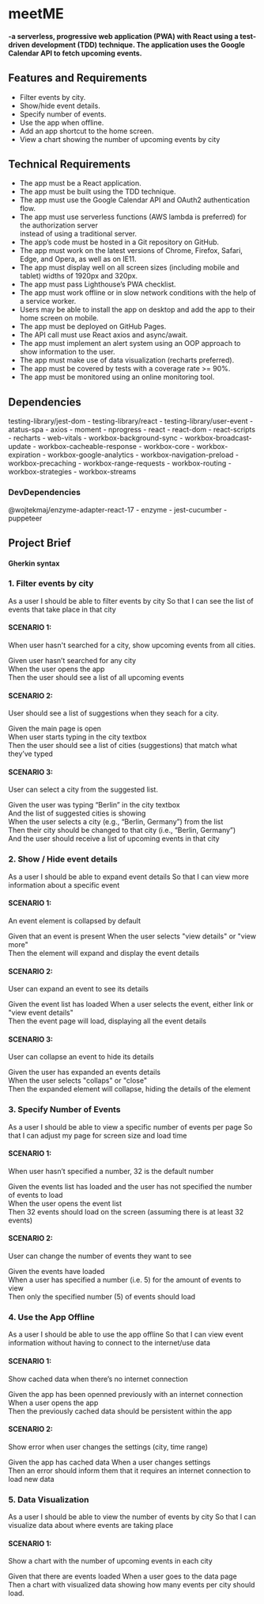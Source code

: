 <h1>meetME</h1> 

<h4>-a serverless, progressive web application (PWA) with React using a
test-driven development (TDD) technique. The application uses the Google
Calendar API to fetch upcoming events.</h4>

<h2>Features and Requirements</h2>
<ul>
<li>Filter events by city.</li>
<li>Show/hide event details.</li>
<li>Specify number of events.</li>
<li>Use the app when offline.</li>
<li>Add an app shortcut to the home screen.</li>
<li>View a chart showing the number of upcoming events by city</li>
</ul>

<h2>Technical Requirements</h2>
<ul>
<li> The app must be a React application.</li>
<li> The app must be built using the TDD technique.</li>
<li> The app must use the Google Calendar API and OAuth2 authentication flow.</li>
<li>The app must use serverless functions (AWS lambda is preferred) for the authorization server</li>
instead of using a traditional server.</li>
<li> The app’s code must be hosted in a Git repository on GitHub.</li>
<li> The app must work on the latest versions of Chrome, Firefox, Safari, Edge, and Opera, as well
as on IE11.</li>
<li> The app must display well on all screen sizes (including mobile and tablet) widths of 1920px
and 320px.</li>
<li> The app must pass Lighthouse’s PWA checklist.</li>
<li> The app must work offline or in slow network conditions with the help of a service worker.</li>
<li> Users may be able to install the app on desktop and add the app to their home screen on
mobile.</li>
<li>The app must be deployed on GitHub Pages.</li>
<li> The API call must use React axios and async/await.</li>
<li> The app must implement an alert system using an OOP approach to show information to the
user.</li>
<li> The app must make use of data visualization (recharts preferred).</li>
<li>The app must be covered by tests with a coverage rate >= 90%.</li>
<li> The app must be monitored using an online monitoring tool.</li>
</ul>

<h2>Dependencies</h2>
testing-library/jest-dom - testing-library/react - testing-library/user-event - atatus-spa - axios - moment - nprogress - react - react-dom - react-scripts - recharts - web-vitals - workbox-background-sync - workbox-broadcast-update - workbox-cacheable-response - workbox-core - workbox-expiration - workbox-google-analytics - workbox-navigation-preload - workbox-precaching - workbox-range-requests - workbox-routing - workbox-strategies - workbox-streams
<br>
<h3>DevDependencies</h3>

@wojtekmaj/enzyme-adapter-react-17 - enzyme - jest-cucumber - puppeteer

<h2>Project Brief</h2>
<h4>Gherkin syntax</h4>

<h3>1. Filter events by city</h3>
As a user I should be able to filter events by city So that I can see the list of events that take place in that city

<h4>SCENARIO 1:</h4> When user hasn't searched for a city, show upcoming events from all cities.

Given user hasn’t searched for any city<br> When the user opens the app <br>Then the user should see a list of all upcoming events<br>

<h4>SCENARIO 2: </h4>User should see a list of suggestions when they seach for a city.

Given the main page is open<br> When user starts typing in the city textbox <br>Then the user should see a list of cities (suggestions) that match what they’ve typed

<h4>SCENARIO 3:</h4> User can select a city from the suggested list.

Given the user was typing “Berlin” in the city textbox <br>And the list of suggested cities is showing<br> When the user selects a city (e.g., “Berlin, Germany”) from the list <br>Then their city should be changed to that city (i.e., “Berlin, Germany”)<br> And the user should receive a list of upcoming events in that city

<h3>2. Show / Hide event details</h3>
As a user I should be able to expand event details So that I can view more information about a specific event

<h4>SCENARIO 1: </h4>An event element is collapsed by default

Given that an event is present When the user selects "view details" or "view more" <br>Then the element will expand and display the event details

<h4>SCENARIO 2:</h4> User can expand an event to see its details

Given the event list has loaded When a user selects the event, either link or "view event details" <br>Then the event page will load, displaying all the event details

<h4>SCENARIO 3:</h4> User can collapse an event to hide its details

Given the user has expanded an events details <br>When the user selects "collaps" or "close" <br>Then the expanded element will collapse, hiding the details of the element

<h3>3. Specify Number of Events</h3>
As a user I should be able to view a specific number of events per page So that I can adjust my page for screen size and load time

<h4>SCENARIO 1:</h4> When user hasn’t specified a number, 32 is the default number

Given the events list has loaded and the user has not specified the number of events to load <br>When the user opens the event list<br> Then 32 events should load on the screen (assuming there is at least 32 events)

<h4>SCENARIO 2:</h4> User can change the number of events they want to see

Given the events have loaded <br>When a user has specified a number (i.e. 5) for the amount of events to view <br>Then only the specified number (5) of events should load

<h3>4. Use the App Offline</h3>
As a user I should be able to use the app offline So that I can view event information without having to connect to the internet/use data

<h4>SCENARIO 1:</h4> Show cached data when there’s no internet connection

Given the app has been openned previously with an internet connection When a user opens the app <br>Then the previously cached data should be persistent within the app

<h4>SCENARIO 2:</h4> Show error when user changes the settings (city, time range)

Given the app has cached data When a user changes settings <br>Then an error should inform them that it requires an internet connection to load new data

<h3>5. Data Visualization</h3>
As a user I should be able to view the number of events by city So that I can visualize data about where events are taking place

<h4>SCENARIO 1:</h4> Show a chart with the number of upcoming events in each city

Given that there are events loaded When a user goes to the data page <br>Then a chart with visualized data showing how many events per city should load.
<h2></h2>

